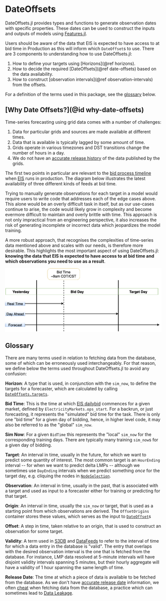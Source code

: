 # DateOffsets

DateOffsets.jl provides types and functions to generate observation dates with specific properties.
These dates can be used to construct the inputs and outputs of models using [Features.jl](https://gitlab.invenia.ca/invenia/Features.jl).

Users should be aware of the data that EIS is expected to have access to at bid time in Production as this will inform which `DateOffset`s to use.
There are 3 components to understanding how to use DateOffsets.jl:
1. How to define your targets using [Horizons](@ref horizons).
2. How to decide the required [DateOffsets](@ref date-offsets) based on the data availability.
3. How to construct [observation intervals](@ref observation-intervals) from the offsets.

For a definition of the terms used in this package, see the [glossary](#glossary) below.

## [Why Date Offsets?](@id why-date-offsets)

Time-series forecasting using grid data comes with a number of challenges:
1. Data for particular grids and sources are made available at different times.
2. Data that is available is typically lagged by some amount of time.
3. Grids operate in various timezones and DST transitions change the number of hours in a day.
4. We do not have an [accurate release history](https://gitlab.invenia.ca/invenia/brainstorming-bonanza/-/issues/117) of the data published by the grids.

The first two points in particular are relevant to the [bid process timeline](https://gitlab.invenia.ca/invenia/wiki/blob/master/eis/intro-to-eis.md#bid-process-timeline-and-data-availability) when [EIS](https://gitlab.invenia.ca/invenia/eis) runs in production.
The diagram below illustrates the latest availability of three different kinds of feeds at bid time.

Trying to manually generate observations for each target in a model would require users to write code that addresses each of the edge cases above.
This alone would be an overly difficult task in itself, but as our use-cases continue to arise, the code would likely grow in complexity and become evermore difficult to maintain and overly brittle with time.
This approach is not only impractical from an engineering perspective, it also increases the risk of generating incomplete or incorrect data which jeopardizes the model training.

A more robust approach, that recognises the complexities of time-series data mentioned above and scales with our needs, is therefore more desirable.
This highlights the most important aspect of using DateOffsets.jl: **knowing the data that EIS is expected to have access to at bid time and which observations you need to use as a result**.

![3-line-diagram](assets/3-line-diagram.png)

## Glossary

There are many terms used in relation to fetching data from the database, some of which can be erroneously used interchangeably.
For that reason, we define below the terms used throughout DateOffsets.jl to avoid any confusion:

**Horizon**: A type that is used, in conjunction with the `sim_now`, to define the targets for a forecaster, which are calculated by calling [`DateOffsets.targets`](@ref).

**Bid Time**: This is the time at which [EIS dailybid](https://gitlab.invenia.ca/invenia/wiki/blob/master/production/bid-process.md) commences for a given market, defined by `ElectricityMarkets.ops_start`.
For a backrun, or just forecasting, it represents the "simulated" bid time for the task.
There is only one "bid time" for a given day of bidding, hence, in higher level code, it may also be referred to as the "global" `sim_now`.

**Sim Now**: For a given `BidTime` this represents the "local" `sim_now` for the corresponding training days.
There are typically many training `sim_now`s for a given day of bidding.

**Target**: An interval in time, usually in the future, for which we want to predict some quantity of interest.
The most common target is an `HourEnding` interval -- for when we want to predict delta LMPs -- although we sometimes use `DayEnding` intervals when we predict something _once_ for the target day, e.g. cliquing the nodes in [`NodeSelection`](https://invenia.pages.invenia.ca/NodeSelection.jl/).

**Observation**: An interval in time, usually in the past, that is associated with a target and used as input to a forecaster either for training or predicting for that target.

**Origin**: An interval in time, usually the `sim_now` or target, that is used as a starting point from which observations are derived.
The `OffsetOrigins` container stores these values, which serves as the input to [`DateOffset`](@ref)s

**Offset**: A step in time, taken relative to an origin, that is used to construct an observation for some target.

**Validity**: A term used in [S3DB](https://invenia.pages.invenia.ca/S3DB.jl/api/api.html#S3DB.Query-Tuple{}) and [DataFeeds](https://gitlab.invenia.ca/invenia/Datafeeds/Retrievers/-/blob/2a19a8dbb7c33659b47ab79429f3cae08c464676/docs/nodal_availability.md#table-columns) to refer to the interval of time for which a data entry in the database is "valid".
The entry that overlaps with the desired observation interval is the one that is fetched from the database.
For instance, LMP data resolved at 5-minute intervals will have disjoint validity intervals spanning 5 minutes, but their hourly aggregate will have a validity of 1 hour spanning the same length of time.

**Release Date**: The time at which a piece of data is available to be fetched from the database.
As we don't have [accurate release date](https://gitlab.invenia.ca/invenia/brainstorming-bonanza/-/issues/117) information, we often [cheat](https://gitlab.invenia.ca/invenia/wiki/-/tree/master/research#what-is-meant-by-cheating-in-backruns) when fetching data from the database, a practice which can sometimes lead to [Data Leakage](https://en.wikipedia.org/wiki/Leakage_(machine_learning)).
